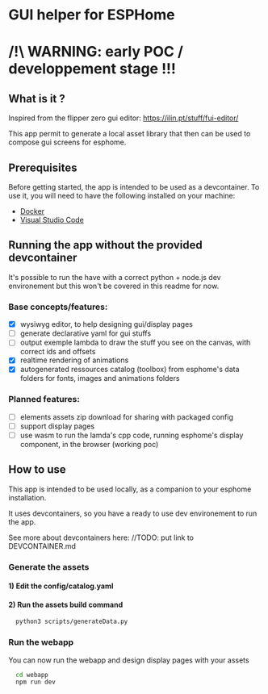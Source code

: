 # GUI helper for ESPHome

# /!\ WARNING: early POC / developpement stage !!!

## What is it ?

Inspired from the flipper zero gui editor: https://ilin.pt/stuff/fui-editor/

This app permit to generate a local asset library that then can be used to compose gui screens for esphome.

## Prerequisites

Before getting started, the app is intended to be used as a devcontainer. To use it, you will need to have the following installed on your machine:

- [Docker](https://www.docker.com/)
- [Visual Studio Code](https://code.visualstudio.com/)

## Running the app without the provided devcontainer

It's possible to run the have with a correct python + node.js dev environement but this won't be covered in this readme for now.

### Base concepts/features:

- [x] wysiwyg editor, to help designing gui/display pages
- [ ] generate declarative yaml for gui stuffs
- [ ] output exemple lambda to draw the stuff you see on the canvas, with correct ids and offsets
- [x] realtime rendering of animations
- [x] autogenerated ressources catalog (toolbox) from esphome's data folders for fonts, images and animations folders

### Planned features:

- [ ] elements assets zip download for sharing with packaged config
- [ ] support display pages
- [ ] use wasm to run the lamda's cpp code, running esphome's display component, in the browser (working poc)

## How to use

This app is intended to be used locally, as a companion to your esphome installation.

It uses devcontainers, so you have a ready to use dev environement to run the app.

See more about devcontainers here: //TODO: put link to DEVCONTAINER.md

### Generate the assets

#### 1) Edit the config/catalog.yaml

#### 2) Run the assets build command

```bash
  python3 scripts/generateData.py
```

### Run the webapp

You can now run the webapp and design display pages with your assets

```bash
  cd webapp
  npm run dev
```
